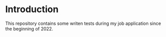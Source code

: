 # Introduction
This repository contains some writen tests during my job application since the beginning of 2022.